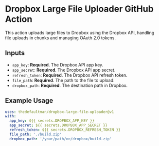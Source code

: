 # Dropbox Large File Uploader GitHub Action

This action uploads large files to Dropbox using the Dropbox API, handling file uploads in chunks and managing OAuth 2.0 tokens.

## Inputs

- `app_key`: **Required**. The Dropbox API app key.
- `app_secret`: **Required**. The Dropbox API app secret.
- `refresh_token`: **Required**. The Dropbox API refresh token.
- `file_path`: **Required**. The path to the file to upload.
- `dropbox_path`: **Required**. The destination path in Dropbox.

## Example Usage

```yaml
uses: thedefaultman/dropbox-large-file-uploader@v1
with:
  app_key: ${{ secrets.DROPBOX_APP_KEY }}
  app_secret: ${{ secrets.DROPBOX_APP_SECRET }}
  refresh_token: ${{ secrets.DROPBOX_REFRESH_TOKEN }}
  file_path: './build.zip'
  dropbox_path: '/your/path/on/dropbox/build.zip'
